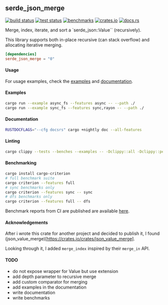 ## serde_json_merge

[<img alt="build status" src="https://img.shields.io/github/workflow/status/romnn/serde_json_merge/build?label=build">](https://github.com/romnn/serde_json_merge/actions/workflows/build.yml)
[<img alt="test status" src="https://img.shields.io/github/workflow/status/romnn/serde_json_merge/test?label=test">](https://github.com/romnn/serde_json_merge/actions/workflows/test.yml)
[<img alt="benchmarks" src="https://img.shields.io/github/workflow/status/romnn/serde_json_merge/bench?label=bench">](https://romnn.github.io/serde_json_merge/)
[<img alt="crates.io" src="https://img.shields.io/crates/v/serde_json_merge">](https://crates.io/crates/serde_json_merge)
[<img alt="docs.rs" src="https://img.shields.io/docsrs/serde_json_merge/latest?label=docs.rs">](https://docs.rs/serde_json_merge)

Merge, index, iterate, and sort a `serde_json::Value`` (recursively).

This library supports both in-place recursive (can stack overflow) and allocating iterative merging.

```toml
[dependencies]
serde_json_merge = "0"
```

#### Usage

For usage examples, check the [examples](https://github.com/romnn/serde_json_merge/tree/main/examples) and [documentation](https://docs.rs/serde_json_merge).

#### Examples

```bash
cargo run --example async_fs --features async -- --path ./
cargo run --example sync_fs --features sync,rayon -- --path ./
```

#### Documentation

```bash
RUSTDOCFLAGS="--cfg docsrs" cargo +nightly doc --all-features
```

#### Linting

```bash
cargo clippy --tests --benches --examples -- -Dclippy::all -Dclippy::pedantic
```

#### Benchmarking

```bash
cargo install cargo-criterion
# full benchmark suite
cargo criterion --features full
# sync benchmarks only
cargo criterion --features sync -- sync
# dfs benchmarks only
cargo criterion --features full -- dfs
```

Benchmark reports from CI are published are available [here](https://romnn.github.io/serde_json_merge/).

#### Acknowledgements

After i wrote this crate for another project and decided to publish it, I found (json_value_merge)[https://crates.io/crates/json_value_merge].

Looking through it, I added `merge_index` inspired by their `merge_in` API.

#### TODO

- do not expose wrapper for Value but use extension
- add depth parameter to recursive merge
- add custom comparator for merging
- add examples in the documentation
- write documentation
- write benchmarks
